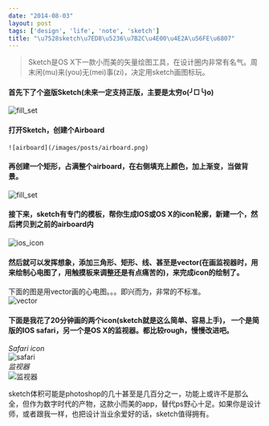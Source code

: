 ```yaml
---
date: "2014-08-03"
layout: post
tags: ['design', 'life', 'note', 'sketch']
title: "\u7528sketch\u7ED8\u5236\u7B2C\u4E00\u4E2A\u56FE\u6807"
---
```


>Sketch是OS X下一款小而美的矢量绘图工具，在设计圈内非常有名气。周末闲(mu)来(you)无(mei)事(zi)，决定用sketch画图标玩。   

#### 首先下了个盗版Sketch(未来一定支持正版，主要是太穷o(╯□╰)o)  
![fill_set](/images/posts/sketch.png)   

<!--more-->

#### 打开Sketch，创建个Airboard  
	![airboard](/images/posts/airboard.png)   

#### 再创建一个矩形，占满整个airboard，在右侧填充上颜色，加上渐变，当做背景。  
  ![fill_set](/images/posts/fill_set.png)    

#### 接下来，sketch有专门的模板，帮你生成IOS或OS X的icon轮廓，新建一个，然后拷贝到之前的airboard内  
  ![ios_icon](/images/posts/ios_icon.png)
  
#### 然后就可以发挥想象，添加三角形、矩形、线、甚至是vector(在画监视器时，用来绘制心电图了，用触摸板来调整还是有点痛苦的)，来完成icon的绘制了。  
下面的图是用vector画的心电图。。。即兴而为，非常的不标准。  
![vector](/images/posts/vector.png)    
#### 下面是我花了20分钟画的两个icon(sketch就是这么简单、容易上手)， 一个是简版的IOS safari，另一个是OS X的监视器。都比较rough，慢慢改进吧。  
*Safari icon*    
![safari](/images/posts/safari.png)    
*监视器*   
![监视器](/images/posts/monitor.png)  
  
sketch体积可能是photoshop的几十甚至是几百分之一，功能上或许不是那么全，但作为数字时代的产物，这款小而美的app，替代ps野心十足。如果你是设计师，或者跟我一样，也把设计当业余爱好的话，sketch值得拥有。  

